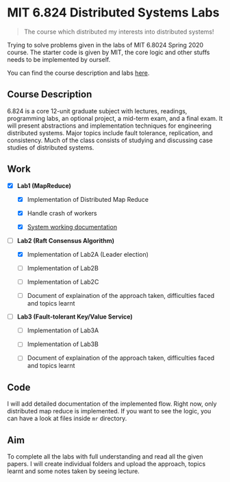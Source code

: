# MIT 6.824 Distributed Systems Labs
>  The course which distributed my interests into distributed systems!

Trying to solve problems given in the labs of MIT 6.8024 Spring 2020 course. The starter code is given by MIT, the core logic and other stuffs needs to be implemented by ourself. 

You can find the course description and labs [here](http://nil.csail.mit.edu/6.824/2020/index.html).

## Course Description
6.824 is a core 12-unit graduate subject with lectures, readings, programming labs, an optional project, a mid-term exam, and a final exam. It will present abstractions and implementation techniques for engineering distributed systems. Major topics include fault tolerance, replication, and consistency. Much of the class consists of studying and discussing case studies of distributed systems.

## Work 
- [x] **Lab1 (MapReduce)**
	- [x] Implementation of Distributed Map Reduce
	- [x] Handle crash of workers
	- [x] [System working documentation](https://github.com/nisarg1499/MIT-6.824-Labs/blob/main/docs_solutions/lab1-Distributed_Map_Reduce/Documentation_map_reduce.md) 


- [ ] **Lab2 (Raft Consensus Algorithm)**
	- [x] Implementation of Lab2A (Leader election)
	- [ ] Implementation of Lab2B
	- [ ] Implementation of Lab2C
	- [ ] Document of explaination of the approach taken, difficulties faced and topics learnt


- [ ] **Lab3 (Fault-tolerant Key/Value Service)**
	- [ ] Implementation of Lab3A
	- [ ] Implementation of Lab3B
	- [ ] Document of explaination of the approach taken, difficulties faced and topics learnt


## Code
I will add detailed documentation of the implemented flow. Right now, only distributed map reduce is implemented. If you want to see the logic, you can have a look at files inside `mr` directory.

## Aim
To complete all the labs with full understanding and read all the given papers. I will create individual folders and upload the approach, topics learnt and some notes taken by seeing lecture.

